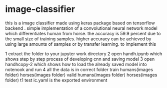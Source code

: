 # image-classifier
this is a image classifier made using keras package based on tensorflow backend .
simple implementation of a convolutional neural network model
which differentiates human from horse.
the accuracy is 59.9 percent due to the small size of training samples.
higher accuracy can be achieved by using large amounts of samples or
by transfer learning.
to implement this

1 extract the folder to your jupyter work directory
2 open handh.ipynb which shows step by step process of developing cnn and saving model
3 open handhcopy-2 which shows how to load the already saved model into notenook and run
4 all the data is in correct folder
           train
               humans(images folder)
               horses(images folder)
           valid
               humans(images folder)
               horses(images folder)
            t1
               test
ic.yaml is the exported environment
